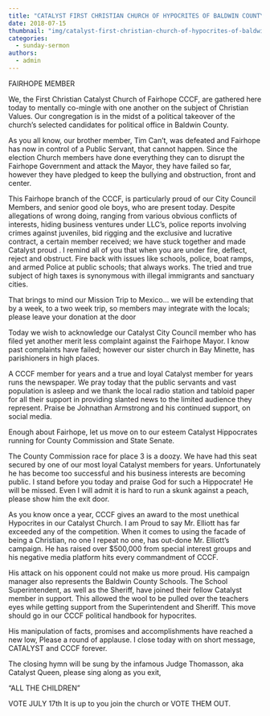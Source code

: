 ```yaml
---
title: "CATALYST FIRST CHRISTIAN CHURCH OF HYPOCRITES OF BALDWIN COUNTY"
date: 2018-07-15
thumbnail: "img/catalyst-first-christian-church-of-hypocrites-of-baldwin-county.jpg"
categories: 
  - sunday-sermon
authors: 
  - admin
---
```


FAIRHOPE MEMBER

We, the First Christian Catalyst Church of Fairhope CCCF, are gathered here today to mentally co-mingle with one another on the subject of Christian Values. Our congregation is in the midst of a political takeover of the church’s selected candidates for political office in Baldwin County.

As you all know, our brother member, Tim Can’t, was defeated and Fairhope has now in control of a Public Servant, that cannot happen. Since the election Church members have done everything they can to disrupt the Fairhope Government and attack the Mayor, they have failed so far, however they have pledged to keep the bullying and obstruction, front and center.

This Fairhope branch of the CCCF, is particularly proud of our City Council Members, and senior good ole boys, who are present today. Despite allegations of wrong doing, ranging from various obvious conflicts of interests, hiding business ventures under LLC’s, police reports involving crimes against juveniles, bid rigging and the exclusive and lucrative contract, a certain member received; we have stuck together and made Catalyst proud . I remind all of you that when you are under fire, deflect, reject and obstruct. Fire back with issues like schools, police, boat ramps, and armed Police at public schools; that always works. The tried and true subject of high taxes is synonymous with illegal immigrants and sanctuary cities.

That brings to mind our Mission Trip to Mexico… we will be extending that by a week, to a two week trip, so members may integrate with the locals; please leave your donation at the door

Today we wish to acknowledge our Catalyst City Council member who has filed yet another merit less complaint against the Fairhope Mayor. I know past complaints have failed; however our sister church in Bay Minette, has parishioners in high places.

A CCCF member for years and a true and loyal Catalyst member for years runs the newspaper. We pray today that the public servants and vast population is asleep and we thank the local radio station and tabloid paper for all their support in providing slanted news to the limited audience they represent. Praise be Johnathan Armstrong and his continued support, on social media.

Enough about Fairhope, let us move on to our esteem Catalyst Hippocrates running for County Commission and State Senate.

The County Commission race for place 3 is a doozy. We have had this seat secured by one of our most loyal Catalyst members for years. Unfortunately he has become too successful and his business interests are becoming public. I stand before you today and praise God for such a Hippocrate! He will be missed. Even I will admit it is hard to run a skunk against a peach, please show him the exit door.

As you know once a year, CCCF gives an award to the most unethical Hypocrites in our Catalyst Church. I am Proud to say Mr. Elliott has far exceeded any of the competition. When it comes to using the facade of being a Christian, no one I repeat no one, has out-done Mr. Elliott’s campaign. He has raised over $500,000 from special interest groups and his negative media platform hits every commandment of CCCF.

His attack on his opponent could not make us more proud. His campaign manager also represents the Baldwin County Schools. The School Superintendent, as well as the Sheriff, have joined their fellow Catalyst member in support. This allowed the wool to be pulled over the teachers eyes while getting support from the Superintendent and Sheriff. This move should go in our CCCF political handbook for hypocrites.

His manipulation of facts, promises and accomplishments have reached a new low, Please a round of applause. I close today with on short message, CATALYST and CCCF forever.

The closing hymn will be sung by the infamous Judge Thomasson, aka Catalyst Queen, please sing along as you exit,

“ALL THE CHILDREN”

VOTE JULY 17th It is up to you join the church or VOTE THEM OUT.
